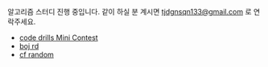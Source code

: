 알고리즘 스터디 진행 중입니다.
같이 하실 분 계시면 tjdgnsqn133@gmail.com 로 연락주세요.

- [code drills Mini Contest](https://recommender.codedrills.io/profile?handles=tjdgnsqn3)
- [boj rd](https://solved.ac/search?query=*s3..p4+-solved_by%3Atjdgnsqn3+lang%3Ako+solved%3A100..+&sort=random&direction=asc&page=1)
- [cf random](http://cfprobrecom.byethost8.com/)
